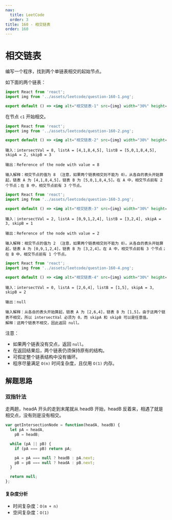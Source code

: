 ```yaml
---
nav:
  title: LeetCode
  order: 3
title: 160 - 相交链表
order: 160
---
```


# 相交链表

编写一个程序，找到两个单链表相交的起始节点。

如下面的两个链表：

```jsx | inline
import React from 'react';
import img from '../assets/leetcode/question-160-1.png';

export default () => <img alt="相交链表-1" src={img} width="30%" height="30%" />;
```

在节点 `c1` 开始相交。

```jsx | inline
import React from 'react';
import img from '../assets/leetcode/question-160-2.png';

export default () => <img alt="相交链表-2" src={img} width="30%" height="30%" />;
```

```plain
输入：intersectVal = 8, listA = [4,1,8,4,5], listB = [5,0,1,8,4,5], skipA = 2, skipB = 3

输出：Reference of the node with value = 8

输入解释：相交节点的值为 8 （注意，如果两个链表相交则不能为 0）。从各自的表头开始算起，链表 A 为 [4,1,8,4,5]，链表 B 为 [5,0,1,8,4,5]。在 A 中，相交节点前有 2 个节点；在 B 中，相交节点前有 3 个节点。
```

```jsx | inline
import React from 'react';
import img from '../assets/leetcode/question-160-3.png';

export default () => <img alt="相交链表-3" src={img} width="30%" height="30%" />;
```

```plain
输入：intersectVal = 2, listA = [0,9,1,2,4], listB = [3,2,4], skipA = 3, skipB = 1

输出：Reference of the node with value = 2

输入解释：相交节点的值为 2 （注意，如果两个链表相交则不能为 0）。从各自的表头开始算起，链表 A 为 [0,9,1,2,4]，链表 B 为 [3,2,4]。在 A 中，相交节点前有 3 个节点；在 B 中，相交节点前有 1 个节点。
```

```jsx | inline
import React from 'react';
import img from '../assets/leetcode/question-160-4.png';

export default () => <img alt="相交链表-4" src={img} width="30%" height="30%" />;
```

```plain
输入：intersectVal = 0, listA = [2,6,4], listB = [1,5], skipA = 3, skipB = 2

输出：null

输入解释：从各自的表头开始算起，链表 A 为 [2,6,4]，链表 B 为 [1,5]。由于这两个链表不相交，所以 intersectVal 必须为 0，而 skipA 和 skipB 可以是任意值。
解释：这两个链表不相交，因此返回 null。
```

注意：

- 如果两个链表没有交点，返回 `null`。
- 在返回结果后，两个链表仍须保持原有的结构。
- 可假定整个链表结构中没有循环。
- 程序尽量满足 `O(n)` 时间复杂度，且仅用 `O(1)` 内存。

## 解题思路

### 双指针法

走两趟，headA 开头的走到末尾就从 headB 开始，headB 反着来，相遇了就是相交点，没有则是没有相交。

```js
var getIntersectionNode = function(headA, headB) {
  let pA = headA,
    pB = headB;

  while (pA || pB) {
    if (pA === pB) return pA;

    pA = pA === null ? headB : pA.next;
    pB = pB === null ? headA : pB.next;
  }

  return null;
};
```

#### 复杂度分析

- 时间复杂度：`O(m + n)`
- 空间复杂度：`O(1)`
